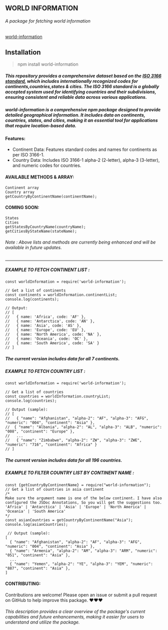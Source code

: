 ## WORLD INFORMATION

###### A package for fetching world information

[world-information](https://www.npmjs.com/package/world-information/v/0.0.1 "world-information")

## Installation

> npm install world-information

##### This repository provides a comprehensive dataset based on the [ISO 3166 standard](https://en.wikipedia.org/wiki/ISO_3166-1 "ISO 3166 standard"), which includes internationally recognized codes for continents,countries,states & cities. The ISO 3166 standard is a globally accepted system used for identifying countries and their subdivisions, ensuring consistent and reliable data across various applications.

##### world-information is a comprehensive npm package designed to provide detailed geographical information. It includes data on continents, countries, states, and cities, making it an essential tool for applications that require location-based data.

#### Features:

- Continent Data: Features standard codes and names for continents as per ISO 3166-1.
- Country Data: Includes ISO 3166-1 alpha-2 (2-letter), alpha-3 (3-letter), and numeric codes for countries.

####  AVAILABLE METHODS & ARRAY:

	Continent array
	Country array
	getCountryByContinentName(continentName);


#### COMING SOON:

	States
	Cities
	getStatesByCountryName(countryName);
	getCitiesByStateName(stateName);

###### Note : Above lists and methods are currently being enhanced and will be available in future updates.

-------------------------------------------------------------------------------------------------

##### EXAMPLE TO FETCH CONTINENT LIST :

    const worldInformation = require('world-information');
    
    // Get a list of continents
    const continents = worldInformation.continentList;
    console.log(continents);
    
    // Output:
    // [
    //   { name: 'Africa', code: 'AF' },
    //   { name: 'Antarctica', code: 'AN' },
    //   { name: 'Asia', code: 'AS' },
    //   { name: 'Europe', code: 'EU' },
    //   { name: 'North America', code: 'NA' },
    //   { name: 'Oceania', code: 'OC' },
    //   { name: 'South America', code: 'SA' }
    // ]

##### The current version includes data for all 7 continents.

##### EXAMPLE TO FETCH COUNTRY LIST :

    const worldInformation = require('world-information');
        
    // Get a list of countries
    const countries = worldInformation.countryList;
    console.log(countries);
    
    // Output (sample):
    // [
    //   { "name": "Afghanistan", "alpha-2": "AF", "alpha-3": "AFG", "numeric": "004", "continent": "Asia" },
    //  { "name": "Albania", "alpha-2": "AL", "alpha-3": "ALB", "numeric": "008", "continent": "Europe" },
    //   ...
    //   { "name": "Zimbabwe", "alpha-2": "ZW", "alpha-3": "ZWE", "numeric": "716", "continent": "Africa" }
    // ]

##### The current version includes data for all 196 countries.

##### EXAMPLE TO FILTER COUNTRY LIST BY CONTINENT NAME :

    const {getCountryByContinentName} = require("world-information");
    // Get a list of countries in asia continent
	/*
	Make sure the argument name is one of the below continent. I have also configured the JSDoc Annotations, So you will get the suggestions too.
	'Africa' | 'Antarctica' | 'Asia' | 'Europe' | 'North America' | 'Oceania' | 'South America'
	*/
    const asianCountries = getCountryByContinentName("Asia");
    console.log(asianCountries);
    
     // Output (sample):
    [
      { "name": "Afghanistan", "alpha-2": "AF", "alpha-3": "AFG", "numeric": "004", "continent": "Asia" },
	  { "name": "Armenia", "alpha-2": "AM", "alpha-3": "ARM", "numeric": "051", "continent": "Asia" },
      ...
      { "name": "Yemen", "alpha-2": "YE", "alpha-3": "YEM", "numeric": "887", "continent": "Asia" },
    ]

#### CONTRIBUTING:

Contributions are welcome! Please open an issue or submit a pull request on GitHub to help improve this package. &hearts;&hearts;&hearts;

###### This description provides a clear overview of the package's current capabilities and future enhancements, making it easier for users to understand and utilize the package.